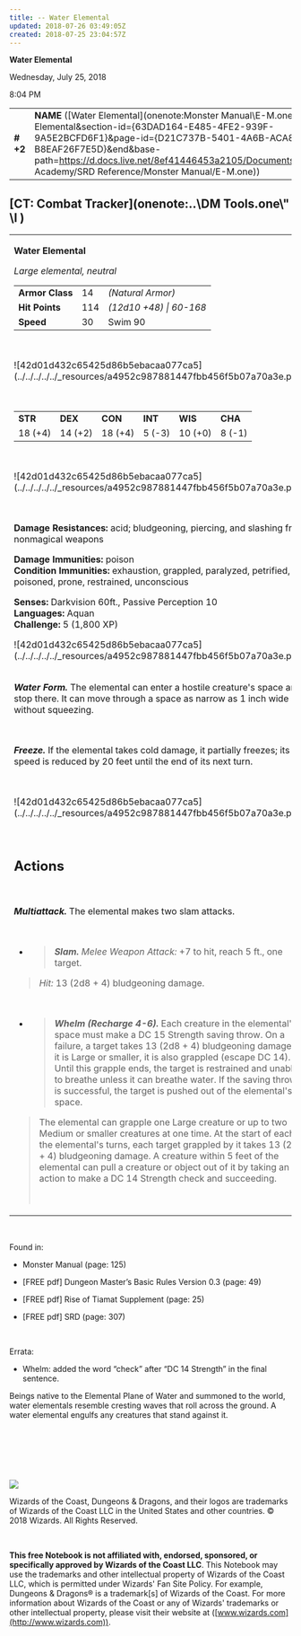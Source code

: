 ```yaml
---
title: -- Water Elemental
updated: 2018-07-26 03:49:05Z
created: 2018-07-25 23:04:57Z
---
```


**Water Elemental**

Wednesday, July 25, 2018

8:04 PM

|           |                                                                                                                                                                                                                                                                                                        |        |         |         |     |       |         |
|-----------|--------------------------------------------------------------------------------------------------------------------------------------------------------------------------------------------------------------------------------------------------------------------------------------------------------|--------|---------|---------|-----|-------|---------|
| **\# +2** | **NAME** ([Water Elemental](onenote:Monster Manual\\E-M.one#Water Elemental&section-id={63DAD164-E485-4FE2-939F-9A5E2BCFD6F1}&page-id={D21C737B-5401-4A6B-ACA8-B8EAF26F7E5D}&end&base-path=https://d.docs.live.net/8ef41446453a2105/Documents/Adventure Academy/SRD Reference/Monster Manual/E-M.one)) | **14** | **114** | **114** | \-  | Notes | 1800 XP |

## [CT: Combat Tracker](onenote:..\\DM Tools.one\\" \l )

<table><tbody><tr class="odd"><td><p><strong>Water Elemental</strong></p><p><em>Large elemental, neutral<br />
</em></p><table><tbody><tr class="odd"><td><strong>Armor Class</strong></td><td>14</td><td><em>(Natural Armor)</em></td></tr><tr class="even"><td><strong>Hit Points</strong></td><td>114</td><td><em>(12d10 +48) | 60-168</em></td></tr><tr class="odd"><td><strong>Speed</strong></td><td>30</td><td>Swim 90</td></tr></tbody></table><p> </p><p>![42d01d432c65425d86b5ebacaa077ca5](../../../../../_resources/a4952c987881447fbb456f5b07a70a3e.png)</p><p> </p><table><tbody><tr class="odd"><td><strong>STR</strong></td><td><strong>DEX</strong></td><td><strong>CON</strong></td><td><strong>INT</strong></td><td><strong>WIS</strong></td><td><strong>CHA</strong></td></tr><tr class="even"><td>18 (+4)</td><td>14 (+2)</td><td>18 (+4)</td><td>5 (-3)</td><td>10 (+0)</td><td>8 (-1)</td></tr></tbody></table><p> </p><p>![42d01d432c65425d86b5ebacaa077ca5](../../../../../_resources/a4952c987881447fbb456f5b07a70a3e.png)</p><p> </p><p><strong>Damage Resistances:</strong> acid; bludgeoning, piercing, and slashing from nonmagical weapons</p><p><strong>Damage Immunities:</strong> poison<br />
<strong>Condition Immunities:</strong> exhaustion, grappled, paralyzed, petrified, poisoned, prone, restrained, unconscious</p><p><strong>Senses:</strong> Darkvision 60ft., Passive Perception 10<br />
<strong>Languages:</strong> Aquan<br />
<strong>Challenge:</strong> 5 (1,800 XP)</p><p>![42d01d432c65425d86b5ebacaa077ca5](../../../../../_resources/a4952c987881447fbb456f5b07a70a3e.png)</p><p><em><strong><br />
Water Form.</strong></em> The elemental can enter a hostile creature's space and stop there. It can move through a space as narrow as 1 inch wide without squeezing.</p><p> </p><p><em><strong>Freeze.</strong></em> If the elemental takes cold damage, it partially freezes; its speed is reduced by 20 feet until the end of its next turn.</p><p> </p><p>![42d01d432c65425d86b5ebacaa077ca5](../../../../../_resources/a4952c987881447fbb456f5b07a70a3e.png)</p><p> </p><h2 id="actions"><strong>Actions</strong></h2><p> </p><p><em><strong>Multiattack.</strong></em> The elemental makes two slam attacks.</p><p> </p><ul><li><blockquote><p><em><strong>Slam.</strong> Melee Weapon Attack:</em> +7 to hit, reach 5 ft., one target.</p></blockquote></li></ul><blockquote><p><em>Hit:</em> 13 (2d8 + 4) bludgeoning damage.</p></blockquote><p> </p><ul><li><blockquote><p><em><strong>Whelm (Recharge 4-6).</strong></em> Each creature in the elemental's space must make a DC 15 Strength saving throw. On a failure, a target takes 13 (2d8 + 4) bludgeoning damage. If it is Large or smaller, it is also grappled (escape DC 14). Until this grapple ends, the target is restrained and unable to breathe unless it can breathe water. If the saving throw is successful, the target is pushed out of the elemental's space.</p></blockquote></li></ul><blockquote><p>The elemental can grapple one Large creature or up to two Medium or smaller creatures at one time. At the start of each of the elemental's turns, each target grappled by it takes 13 (2d8 + 4) bludgeoning damage. A creature within 5 feet of the elemental can pull a creature or object out of it by taking an action to make a DC 14 Strength check and succeeding.</p><p> </p></blockquote></td></tr></tbody></table>

 

Found in:

-   Monster Manual (page: 125)

-   \[FREE pdf\] Dungeon Master’s Basic Rules Version 0.3 (page: 49)

-   \[FREE pdf\] Rise of Tiamat Supplement (page: 25)

-   \[FREE pdf\] SRD (page: 307)

 

Errata:

-   Whelm: added the word “check” after “DC 14 Strength” in the final sentence.

Beings native to the Elemental Plane of Water and summoned to the world, water elementals resemble cresting waves that roll across the ground. A water elemental engulfs any creatures that stand against it.

 

 

 

![](tmp\media\image2.png)

Wizards of the Coast, Dungeons & Dragons, and their logos are trademarks of Wizards of the Coast LLC in the United States and other countries. © 2018 Wizards. All Rights Reserved.

 

**This free Notebook is not affiliated with, endorsed, sponsored, or specifically approved by Wizards of the Coast LLC**. This Notebook may use the trademarks and other intellectual property of Wizards of the Coast LLC, which is permitted under Wizards' Fan Site Policy. For example, Dungeons & Dragons® is a trademark\[s\] of Wizards of the Coast. For more information about Wizards of the Coast or any of Wizards' trademarks or other intellectual property, please visit their website at ([www.wizards.com](http://www.wizards.com)).

